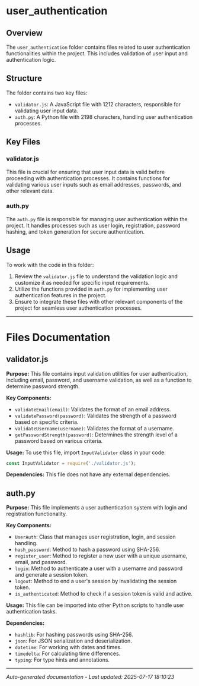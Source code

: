# user_authentication

## Overview
The `user_authentication` folder contains files related to user authentication functionalities within the project. This includes validation of user input and authentication logic.

## Structure
The folder contains two key files:
- `validator.js`: A JavaScript file with 1212 characters, responsible for validating user input data.
- `auth.py`: A Python file with 2198 characters, handling user authentication processes.

## Key Files
### validator.js
This file is crucial for ensuring that user input data is valid before proceeding with authentication processes. It contains functions for validating various user inputs such as email addresses, passwords, and other relevant data.

### auth.py
The `auth.py` file is responsible for managing user authentication within the project. It handles processes such as user login, registration, password hashing, and token generation for secure authentication.

## Usage
To work with the code in this folder:
1. Review the `validator.js` file to understand the validation logic and customize it as needed for specific input requirements.
2. Utilize the functions provided in `auth.py` for implementing user authentication features in the project.
3. Ensure to integrate these files with other relevant components of the project for seamless user authentication processes.

---

# Files Documentation

## validator.js

**Purpose:** This file contains input validation utilities for user authentication, including email, password, and username validation, as well as a function to determine password strength.

**Key Components:**
- `validateEmail(email)`: Validates the format of an email address.
- `validatePassword(password)`: Validates the strength of a password based on specific criteria.
- `validateUsername(username)`: Validates the format of a username.
- `getPasswordStrength(password)`: Determines the strength level of a password based on various criteria.

**Usage:** To use this file, import `InputValidator` class in your code:
```javascript
const InputValidator = require('./validator.js');
```

**Dependencies:** This file does not have any external dependencies.

## auth.py

**Purpose:** This file implements a user authentication system with login and registration functionality.

**Key Components:**
- `UserAuth`: Class that manages user registration, login, and session handling.
- `hash_password`: Method to hash a password using SHA-256.
- `register_user`: Method to register a new user with a unique username, email, and password.
- `login`: Method to authenticate a user with a username and password and generate a session token.
- `logout`: Method to end a user's session by invalidating the session token.
- `is_authenticated`: Method to check if a session token is valid and active.

**Usage:** This file can be imported into other Python scripts to handle user authentication tasks.

**Dependencies:**
- `hashlib`: For hashing passwords using SHA-256.
- `json`: For JSON serialization and deserialization.
- `datetime`: For working with dates and times.
- `timedelta`: For calculating time differences.
- `typing`: For type hints and annotations.

---
*Auto-generated documentation - Last updated: 2025-07-17 18:10:23*
